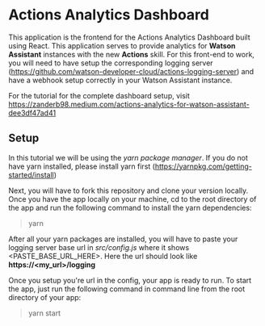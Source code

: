 ﻿# Actions Analytics Dashboard
This application is the frontend for the Actions Analytics Dashboard built using React. This application serves to provide analytics for **Watson Assistant** instances with the new  **Actions** skill. For this front-end to work, you will need to have setup the corresponding logging server (https://github.com/watson-developer-cloud/actions-logging-server) and have a webhook setup correctly in your Watson Assistant instance.

For the tutorial for the complete dashboard setup, visit https://zanderb98.medium.com/actions-analytics-for-watson-assistant-dee3df47ad41

## Setup
In this tutorial we will be using the *yarn package manager*. If you do not have yarn installed, please install yarn first (https://yarnpkg.com/getting-started/install)

Next, you will have to fork this repository and clone your version locally. Once you have the app locally on your machine, cd to the root directory of the app and run the following command to install the yarn dependencies:
> yarn

After all your yarn packages are installed, you will have to paste your logging server base url in *src/config.js* where it shows <PASTE_BASE_URL_HERE>. Here the url should look like **https://<my_url>/logging**

Once you setup you're url in the config, your app is ready to run. To start the app, just run the following command in command line from the root directory of your app:
> yarn start
